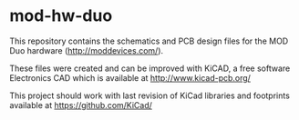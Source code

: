 mod-hw-duo
=======================

This repository contains the schematics and PCB design files for the MOD Duo hardware (http://moddevices.com/).


These files were created and can be improved with KiCAD, a free software Electronics CAD which is available at http://www.kicad-pcb.org/


This project should work with last revision of KiCad libraries and footprints available at https://github.com/KiCad/
